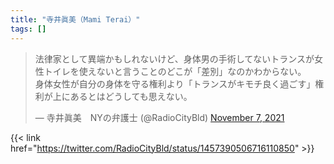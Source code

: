 ```yaml
---
title: "寺井眞美（Mami Terai）"
tags: []
---
```


<blockquote class="twitter-tweet"><p lang="ja" dir="ltr">法律家として異端かもしれないけど、身体男の手術してないトランスが女性トイレを使えないと言うことのどこが「差別」なのかわからない。<br>身体女性が自分の身体を守る権利より「トランスがキモチ良く過ごす」権利が上にあるとはどうしても思えない。</p>&mdash; 寺井眞美　NYの弁護士 (@RadioCityBld) <a href="https://twitter.com/RadioCityBld/status/1457390506716110850?ref_src=twsrc%5Etfw">November 7, 2021</a></blockquote> <script async src="https://platform.twitter.com/widgets.js" charset="utf-8"></script> 

{{< link href="https://twitter.com/RadioCityBld/status/1457390506716110850" >}}
